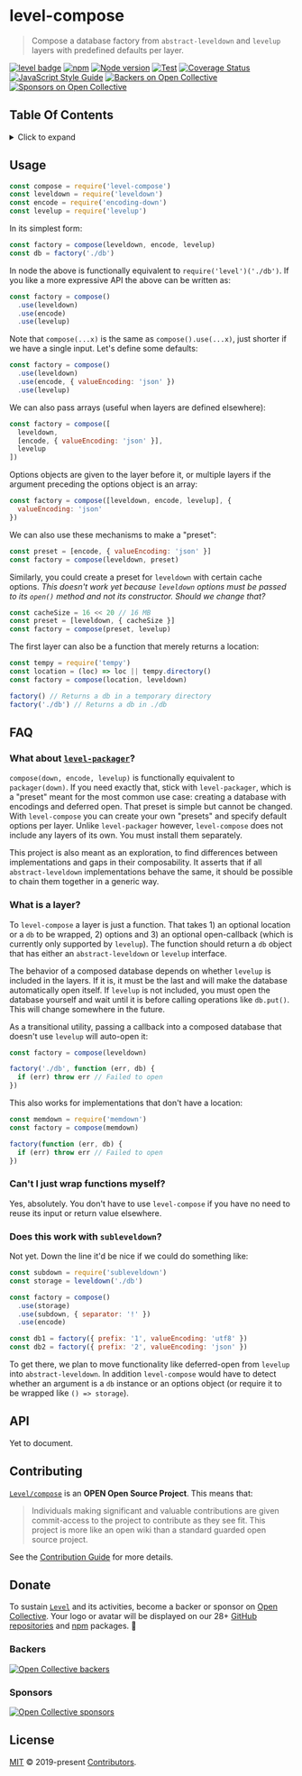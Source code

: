 # level-compose

> Compose a database factory from `abstract-leveldown` and `levelup` layers with predefined defaults per layer.

[![level badge][level-badge]](https://github.com/Level/awesome)
[![npm](https://img.shields.io/npm/v/level-compose.svg?label=&logo=npm)](https://www.npmjs.com/package/level-compose)
[![Node version](https://img.shields.io/node/v/level-compose.svg)](https://www.npmjs.com/package/level-compose)
[![Test](https://github.com/Level/compose/actions/workflows/test.yml/badge.svg)](https://github.com/Level/compose/actions/workflows/test.yml)
[![Coverage Status](https://codecov.io/gh/Level/compose/branch/master/graph/badge.svg)](https://codecov.io/gh/Level/compose)
[![JavaScript Style Guide](https://img.shields.io/badge/code_style-standard-brightgreen.svg)](https://standardjs.com)
[![Backers on Open Collective](https://opencollective.com/level/backers/badge.svg?color=orange)](#backers)
[![Sponsors on Open Collective](https://opencollective.com/level/sponsors/badge.svg?color=orange)](#sponsors)

## Table Of Contents

<details><summary>Click to expand</summary>

- [Usage](#usage)
- [FAQ](#faq)
  - [What about `level-packager`?](#what-about-level-packager)
  - [What is a layer?](#what-is-a-layer)
  - [Can't I just wrap functions myself?](#cant-i-just-wrap-functions-myself)
  - [Does this work with `subleveldown`?](#does-this-work-with-subleveldown)
- [API](#api)
- [Contributing](#contributing)
- [Donate](#donate)
  - [Backers](#backers)
  - [Sponsors](#sponsors)
- [License](#license)

</details>

## Usage

```js
const compose = require('level-compose')
const leveldown = require('leveldown')
const encode = require('encoding-down')
const levelup = require('levelup')
```

In its simplest form:

```js
const factory = compose(leveldown, encode, levelup)
const db = factory('./db')
```

In node the above is functionally equivalent to `require('level')('./db')`. If you like a more expressive API the above can be written as:

```js
const factory = compose()
  .use(leveldown)
  .use(encode)
  .use(levelup)
```

Note that `compose(...x)` is the same as `compose().use(...x)`, just shorter if we have a single input. Let's define some defaults:

```js
const factory = compose()
  .use(leveldown)
  .use(encode, { valueEncoding: 'json' })
  .use(levelup)
```

We can also pass arrays (useful when layers are defined elsewhere):

```js
const factory = compose([
  leveldown,
  [encode, { valueEncoding: 'json' }],
  levelup
])
```

Options objects are given to the layer before it, or multiple layers if the argument preceding the options object is an array:

```js
const factory = compose([leveldown, encode, levelup], {
  valueEncoding: 'json'
})
```

We can also use these mechanisms to make a "preset":

```js
const preset = [encode, { valueEncoding: 'json' }]
const factory = compose(leveldown, preset)
```

Similarly, you could create a preset for `leveldown` with certain cache options. _This doesn't work yet because `leveldown` options must be passed to its `open()` method and not its constructor. Should we change that?_

```js
const cacheSize = 16 << 20 // 16 MB
const preset = [leveldown, { cacheSize }]
const factory = compose(preset, levelup)
```

The first layer can also be a function that merely returns a location:

```js
const tempy = require('tempy')
const location = (loc) => loc || tempy.directory()
const factory = compose(location, leveldown)

factory() // Returns a db in a temporary directory
factory('./db') // Returns a db in ./db
```

## FAQ

### What about [`level-packager`](https://github.com/Level/packager)?

`compose(down, encode, levelup)` is functionally equivalent to `packager(down)`. If you need exactly that, stick with `level-packager`, which is a "preset" meant for the most common use case: creating a database with encodings and deferred open. That preset is simple but cannot be changed. With `level-compose` you can create your own "presets" and specify default options per layer. Unlike `level-packager` however, `level-compose` does not include any layers of its own. You must install them separately.

This project is also meant as an exploration, to find differences between implementations and gaps in their composability. It asserts that if all `abstract-leveldown` implementations behave the same, it should be possible to chain them together in a generic way.

### What is a layer?

To `level-compose` a layer is just a function. That takes 1) an optional location or a `db` to be wrapped, 2) options and 3) an optional open-callback (which is currently only supported by `levelup`). The function should return a `db` object that has either an `abstract-leveldown` or `levelup` interface.

The behavior of a composed database depends on whether `levelup` is included in the layers. If it is, it must be the last and will make the database automatically open itself. If `levelup` is not included, you must open the database yourself and wait until it is before calling operations like `db.put()`. This will change somewhere in the future.

As a transitional utility, passing a callback into a composed database that doesn't use `levelup` will auto-open it:

```js
const factory = compose(leveldown)

factory('./db', function (err, db) {
  if (err) throw err // Failed to open
})
```

This also works for implementations that don't have a location:

```js
const memdown = require('memdown')
const factory = compose(memdown)

factory(function (err, db) {
  if (err) throw err // Failed to open
})
```

### Can't I just wrap functions myself?

Yes, absolutely. You don't have to use `level-compose` if you have no need to reuse its input or return value elsewhere.

### Does this work with `subleveldown`?

Not yet. Down the line it'd be nice if we could do something like:

```js
const subdown = require('subleveldown')
const storage = leveldown('./db')

const factory = compose()
  .use(storage)
  .use(subdown, { separator: '!' })
  .use(encode)

const db1 = factory({ prefix: '1', valueEncoding: 'utf8' })
const db2 = factory({ prefix: '2', valueEncoding: 'json' })
```

To get there, we plan to move functionality like deferred-open from `levelup` into `abstract-leveldown`. In addition `level-compose` would have to detect whether an argument is a `db` instance or an options object (or require it to be wrapped like `() => storage`).

## API

Yet to document.

## Contributing

[`Level/compose`](https://github.com/Level/compose) is an **OPEN Open Source Project**. This means that:

> Individuals making significant and valuable contributions are given commit-access to the project to contribute as they see fit. This project is more like an open wiki than a standard guarded open source project.

See the [Contribution Guide](https://github.com/Level/community/blob/master/CONTRIBUTING.md) for more details.

## Donate

To sustain [`Level`](https://github.com/Level) and its activities, become a backer or sponsor on [Open Collective](https://opencollective.com/level). Your logo or avatar will be displayed on our 28+ [GitHub repositories](https://github.com/Level) and [npm](https://www.npmjs.com/) packages. 💖

### Backers

[![Open Collective backers](https://opencollective.com/level/backers.svg?width=890)](https://opencollective.com/level)

### Sponsors

[![Open Collective sponsors](https://opencollective.com/level/sponsors.svg?width=890)](https://opencollective.com/level)

## License

[MIT](LICENSE.md) © 2019-present [Contributors](CONTRIBUTORS.md).

[level-badge]: https://leveljs.org/img/badge.svg
